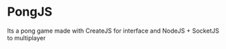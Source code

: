 PongJS
======

Its a pong game made with CreateJS for interface and NodeJS + SocketJS to multiplayer